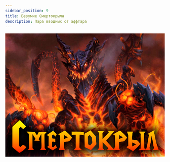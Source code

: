 ```yaml
---
sidebar_position: 9
title: Безумие Смертокрыла
description: Пара вводных от аффтара
---
```


<div className="text--center">

![Mor](/img/ds/DW_madness/DW_madness.png)
</div>
